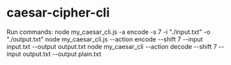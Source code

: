 # caesar-cipher-cli

Run commands:
node my_caesar_cli.js -a encode -s 7 -i "./input.txt" -o "./output.txt"
node my_caesar_cli.js --action encode --shift 7 --input input.txt --output output.txt
node my_caesar_cli --action decode --shift 7 --input output.txt --output plain.txt